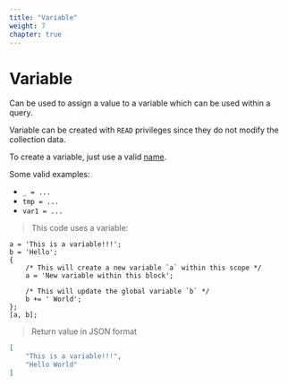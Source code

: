 ```yaml
---
title: "Variable"
weight: 7
chapter: true
---
```


# Variable

Can be used to assign a value to a variable which can be used within a query.

Variable can be created with `READ` privileges since they do not modify
the collection data.

To create a variable, just use a valid [name](../names).

Some valid examples:

- `_ = ...`
- `tmp = ...`
- `var1 = ...`

> This code uses a variable:

```thingsdb,json_response
a = 'This is a variable!!!';
b = 'Hello';
{
    /* This will create a new variable `a` within this scope */
    a = 'New variable within this block';

    /* This will update the global variable `b` */
    b += ' World';
};
[a, b];
```

> Return value in JSON format

```json
[
    "This is a variable!!!",
    "Hello World"
]
```
